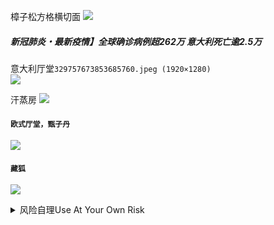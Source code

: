 樟子松方格横切面
![](https://img.alicdn.com/imgextra/i4/2207589215315/O1CN0168q2fs1p8JgFgolYe_!!2207589215315.jpg)

##### 新冠肺炎・最新疫情】全球确诊病例超262万 意大利死亡逾2.5万
意大利厅堂`329757673853685760.jpeg (1920×1280)`<br>
![](https://media.dwnews.net/hk01/4yJ8UrjLZLg83BGU6y5IOSB2Q4w=/320*0/media/images/dw/20200422/329757673853685760.jpeg)

汗蒸房
![](https://t11.baidu.com/it/u=3498294925,1124035559&fm=76)

#### `欧式厅堂，甄子丹`
![](https://pic3.zhimg.com/v2-807a2bf955648730ba7f8ef7e1886faa_r.jpg)

#### `藏狐`
![](https://pbs.twimg.com/profile_images/1112734472405815296/CHKKWPO7.png)

<details><summary>风险自理Use At Your Own Risk</summary>

### 朴素美女街拍 (第1页
http://j.17qq.com/article/ccrceaarx.html
![](http://pic.17qq.com/uploads/uhehahaaqx.jpeg)
</details>
